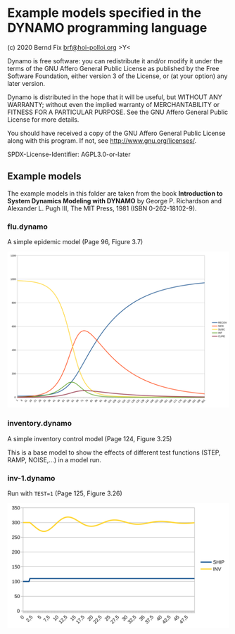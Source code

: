 
Example models specified in the DYNAMO programming language
===========================================================

(c) 2020 Bernd Fix <brf@hoi-polloi.org>   >Y<

Dynamo is free software: you can redistribute it and/or modify it
under the terms of the GNU Affero General Public License as published
by the Free Software Foundation, either version 3 of the License,
or (at your option) any later version.

Dynamo is distributed in the hope that it will be useful, but
WITHOUT ANY WARRANTY; without even the implied warranty of
MERCHANTABILITY or FITNESS FOR A PARTICULAR PURPOSE.  See the GNU
Affero General Public License for more details.

You should have received a copy of the GNU Affero General Public License
along with this program.  If not, see <http://www.gnu.org/licenses/>.

SPDX-License-Identifier: AGPL3.0-or-later

## Example models

The example models in this folder are taken from the book
**Introduction to System Dynamics Modeling with DYNAMO** by George P.
Richardson and Alexander L. Pugh III, The MIT Press, 1981 (ISBN
0-262-18102-9).

### flu.dynamo

A simple epidemic model (Page 96, Figure 3.7)

![flu.dynamo graph](./flu.svg)

### inventory.dynamo

A simple inventory control model (Page 124, Figure 3.25)

This is a base model to show the effects of different test functions (STEP,
RAMP, NOISE,...) in a model run.

### inv-1.dynamo

Run with `TEST=1` (Page 125, Figure 3.26)

![inv-1.dynamo graph](./inv-1.svg)
